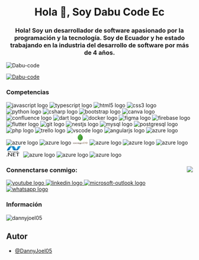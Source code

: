 <h1 align="center">Hola 👋, Soy Dabu Code Ec</h1>
<h3 align="center">Hola! Soy un desarrollador de software apasionado por la programación y la tecnología. Soy de Ecuador y he estado trabajando en la industria del desarrollo de software por más de 4 años.</h3>

<p align="left"> <img src="https://komarev.com/ghpvc/?username=DannyJoel05&label=Profile%20views&color=0e75b6&style=flat" alt="Dabu-code" /> </p>

<p align="left"> <a href="https://github.com/ryo-ma/github-profile-trophy"><img src="https://github-profile-trophy.vercel.app/?username=DannyJoel05" alt="Dabu-code" /></a> </p>

### Competencias

<div align="left">
  <img src="https://cdn.jsdelivr.net/gh/devicons/devicon/icons/javascript/javascript-original.svg" height="30" width="42" alt="javascript logo"  />
  <img src="https://cdn.jsdelivr.net/gh/devicons/devicon/icons/typescript/typescript-plain.svg" height="30" width="42" alt="typescript logo"  />
  <img src="https://cdn.jsdelivr.net/gh/devicons/devicon/icons/html5/html5-original.svg" height="30" width="42" alt="html5 logo"  />
  <img src="https://cdn.jsdelivr.net/gh/devicons/devicon/icons/css3/css3-original.svg" height="30" width="42" alt="css3 logo"  />
  <img src="https://cdn.jsdelivr.net/gh/devicons/devicon/icons/python/python-original.svg" height="30" width="42" alt="python logo"  />
  <img src="https://cdn.jsdelivr.net/gh/devicons/devicon/icons/csharp/csharp-original.svg" height="30" width="42" alt="csharp logo"  />
  <img src="https://cdn.jsdelivr.net/gh/devicons/devicon/icons/bootstrap/bootstrap-original.svg" height="30" width="42" alt="bootstrap logo"  />
  <img src="https://cdn.jsdelivr.net/gh/devicons/devicon/icons/canva/canva-original.svg" height="30" width="42" alt="canva logo"  />
  <img src="https://cdn.jsdelivr.net/gh/devicons/devicon/icons/confluence/confluence-original.svg" height="30" width="42" alt="confluence logo"  />
  <img src="https://cdn.jsdelivr.net/gh/devicons/devicon/icons/dart/dart-original.svg" height="30" width="42" alt="dart logo"  />
  <img src="https://cdn.jsdelivr.net/gh/devicons/devicon/icons/docker/docker-original.svg" height="30" width="42" alt="docker logo"  />
  <img src="https://cdn.jsdelivr.net/gh/devicons/devicon/icons/figma/figma-original.svg" height="30" width="42" alt="figma logo"  />
  <img src="https://cdn.jsdelivr.net/gh/devicons/devicon/icons/firebase/firebase-plain.svg" height="30" width="42" alt="firebase logo"  />
  <img src="https://cdn.jsdelivr.net/gh/devicons/devicon/icons/flutter/flutter-original.svg" height="30" width="42" alt="flutter logo"  />
  <img src="https://cdn.jsdelivr.net/gh/devicons/devicon/icons/git/git-original.svg" height="30" width="42" alt="git logo"  />
  <img src="https://cdn.jsdelivr.net/gh/devicons/devicon/icons/nestjs/nestjs-plain.svg" height="30" width="42" alt="nestjs logo"  />
  <img src="https://cdn.jsdelivr.net/gh/devicons/devicon/icons/mysql/mysql-original.svg" height="30" width="42" alt="mysql logo"  />
  <img src="https://cdn.jsdelivr.net/gh/devicons/devicon/icons/postgresql/postgresql-original.svg" height="30" width="42" alt="postgresql logo"  />
  <img src="https://cdn.jsdelivr.net/gh/devicons/devicon/icons/php/php-original.svg" height="30" width="42" alt="php logo"  />
  <img src="https://cdn.jsdelivr.net/gh/devicons/devicon/icons/trello/trello-plain.svg" height="30" width="42" alt="trello logo"  />
  <img src="https://cdn.jsdelivr.net/gh/devicons/devicon/icons/vscode/vscode-original.svg" height="30" width="42" alt="vscode logo"  />
  <img src="https://cdn.jsdelivr.net/gh/devicons/devicon/icons/angularjs/angularjs-original.svg" height="30" width="42" alt="angularjs logo"  />
  <img src="https://cdn.jsdelivr.net/gh/devicons/devicon/icons/azure/azure-original.svg" height="30" width="42" alt="azure logo"  />
  
 
  <img src="https://www.svgrepo.com/show/303229/microsoft-sql-server-logo.svg" height="30" width="42" alt="azure logo"  />
  <img src="https://www.chartjs.org/media/logo-title.svg" height="30" width="42" alt="azure logo"  />
  <img src="https://raw.githubusercontent.com/devicons/devicon/master/icons/mongodb/mongodb-original-wordmark.svg" height="30" width="42" alt="azure logo"  />
  <img src="https://www.vectorlogo.zone/logos/graphql/graphql-icon.svg" height="30" width="42" alt="azure logo"  />
  <img src="https://www.vectorlogo.zone/logos/getpostman/getpostman-icon.svg" height="30" width="42" alt="azure logo"  />
  <img src="https://www.vectorlogo.zone/logos/firebase/firebase-icon.svg" height="30" width="42" alt="azure logo"  />
  <img src="https://raw.githubusercontent.com/devicons/devicon/master/icons/dot-net/dot-net-original-wordmark.svg" height="30" width="42" alt="azure logo"  />
  <img src="https://www.vectorlogo.zone/logos/pocoo_flask/pocoo_flask-icon.svg" height="30" width="42" alt="azure logo"  />
  <img src="https://upload.wikimedia.org/wikipedia/commons/d/d1/Ionic_Logo.svg" height="30" width="42" alt="azure logo"  />
  <img src="https://www.vectorlogo.zone/logos/tailwindcss/tailwindcss-icon.svg" height="30" width="42" alt="azure logo"  />
  
 
</div>



###

<img align="right" height="100" src="https://github.com/Dabu-code/.github/assets/66756869/98376b89-dc26-40d6-b9b5-df83c79db4cf"  />

###
<h3 align="left">Connenctarse conmigo:</h3>
<div align="left">
  <a href="https://www.youtube.com/@dabucode" target="_blank">
    <img src="https://img.shields.io/static/v1?message=Youtube&logo=youtube&label=&color=FF0000&logoColor=white&labelColor=&style=for-the-badge" height="35" alt="youtube logo"  />
  </a>
  <a href="https://www.linkedin.com/in/danny-joel-bucay-shucad/" target="_blank">
    <img src="https://img.shields.io/static/v1?message=LinkedIn&logo=linkedin&label=&color=0077B5&logoColor=white&labelColor=&style=for-the-badge" height="35" alt="linkedin logo"  />
  </a>
  <a href="danny.bucay@outlook.com" target="_blank">
    <img src="https://img.shields.io/static/v1?message=Outlook&logo=microsoft-outlook&label=&color=0078D4&logoColor=white&labelColor=&style=for-the-badge" height="35" alt="microsoft-outlook logo"  />
  </a>
  <a href="+593 0992919505" target="_blank">
    <img src="https://img.shields.io/static/v1?message=Whatsapp&logo=whatsapp&label=&color=25D366&logoColor=white&labelColor=&style=for-the-badge" height="35" alt="whatsapp logo"  />
  </a>
</div>


### Información
<p><img align="center" src="https://github-readme-streak-stats.herokuapp.com/?user=dannyjoel05&" alt="dannyjoel05" /></p>

## Autor

- [@DannyJoel05](https://github.com/Dabu-code)

